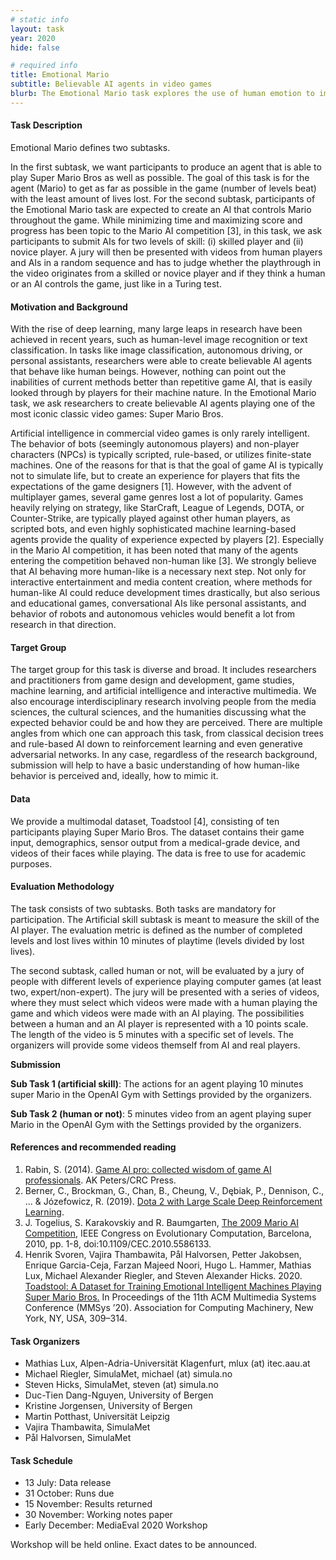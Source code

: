 ```yaml
---
# static info
layout: task
year: 2020
hide: false

# required info
title: Emotional Mario
subtitle: Believable AI agents in video games
blurb: The Emotional Mario task explores the use of human emotion to improve the performance of AI-based agents playing Super Mario Bros. To complete the task, we provide a multimodal dataset consisting of video and sensor data to be used to complete two different subtasks.
---
```


<!-- # please respect the structure below-->

#### Task Description
Emotional Mario defines two subtasks.
<!-- In the first subtask, we want participants to predict failure (Mario’s death) based on the sensor data. Only forward prediction is allowed, so participants cannot use the emotional reaction after the event. -->
In the first subtask, we want participants to produce an agent that is able to play Super Mario Bros as well as possible. The goal of this task is for the agent (Mario) to get as far as possible in the game (number of levels beat) with the least amount of lives lost. For the second subtask, participants of the Emotional Mario task are expected to create an AI that controls Mario throughout the game. While minimizing time and maximizing score and progress has been topic to the Mario AI competition [3], in this task, we ask participants to submit AIs for two levels of skill: (i) skilled player and (ii) novice player. A jury will then be presented with videos from human players and AIs in a random sequence and has to judge whether the playthrough in the video originates from a skilled or novice player and if they think a human or an AI controls the game, just like in a Turing test. 

#### Motivation and Background
With the rise of deep learning, many large leaps in research have been achieved in recent years, such as human-level image recognition or text classification. In tasks like image classification, autonomous driving, or personal assistants, researchers were able to create believable AI agents that behave like human beings. However, nothing can point out the inabilities of current methods better than repetitive game AI, that is easily looked through by players for their machine nature. In the Emotional Mario task, we ask researchers to create believable AI agents playing one of the most iconic classic video games:  Super Mario Bros. 

Artificial intelligence in commercial video games is only rarely intelligent. The behavior of bots (seemingly autonomous players) and non-player characters (NPCs) is typically scripted, rule-based, or utilizes finite-state machines. One of the reasons for that is that the goal of game AI is typically not to simulate life, but to create an experience for players that fits the expectations of the game designers [1]. However, with the advent of multiplayer games, several game genres lost a lot of popularity. Games heavily relying on strategy, like StarCraft, League of Legends, DOTA, or Counter-Strike, are typically played against other human players, as scripted bots, and even highly sophisticated machine learning-based agents provide the quality of experience expected by players [2]. Especially in the Mario AI competition, it has been noted that many of the agents entering the competition behaved non-human like [3]. We strongly believe that AI behaving more human-like is a necessary next step. Not only for interactive entertainment and media content creation, where methods for human-like AI could reduce development times drastically, but also serious and educational games, conversational AIs like personal assistants, and behavior of robots and autonomous vehicles would benefit a lot from research in that direction. 

#### Target Group
The target group for this task is diverse and broad. It includes researchers and practitioners from game design and development, game studies, machine learning, and artificial intelligence and interactive multimedia. We also encourage interdisciplinary research involving people from the media sciences, the cultural sciences, and the humanities discussing what the expected behavior could be and how they are perceived. There are multiple angles from which one can approach this task, from classical decision trees and rule-based AI down to reinforcement learning and even generative adversarial networks. In any case, regardless of the research background, submission will help to have a basic understanding of how human-like behavior is perceived and, ideally, how to mimic it.

#### Data
We provide a multimodal dataset, Toadstool [4], consisting of ten participants playing Super Mario Bros. The dataset contains their game input, demographics, sensor output from a medical-grade device, and videos of their faces while playing. The data is free to use for academic purposes.

#### Evaluation Methodology
The task consists of two subtasks. Both tasks are mandatory for participation. The Artificial skill subtask is meant to measure the skill of the AI player. The evaluation metric is defined as the number of completed levels and lost lives within 10 minutes of playtime (levels divided by lost lives).

The second subtask, called human or not, will be evaluated by a jury of people with different levels of experience playing computer games (at least two, expert/non-expert). The jury will be presented with a series of videos, where they must select which videos were made with a human playing the game and which videos were made with an AI playing. The possibilities between a human and an AI player is represented with a 10 points scale. The length of the video is 5 minutes with a specific set of levels. The organizers will provide some videos themself from AI and real players.

<!-- For the first subtask, the evaluation will be done by measuring the mean absolute error between the predicted death and the nearest actual death. The second subtask will be evaluated by a jury of people with different levels of experience. The jury will be presented with a series of videos, where they must select which videos were made with a human playing the game and which videos were made with an AI playing. -->

**Submission**

**Sub Task 1 (artificial skill)**: The actions for an agent playing 10 minutes super Mario in the OpenAI Gym with Settings provided by the organizers.

**Sub Task 2 (human or not)**: 5 minutes video from an agent playing super Mario in the OpenAI Gym with the Settings provided by the organizers. 


#### References and recommended reading
<!-- # Please use the ACM format for references https://www.acm.org/publications/authors/reference-formatting (but no DOI needed)-->
<!-- # The paper title should be a hyperlink leading to the paper online-->
1) Rabin, S. (2014). [Game AI pro: collected wisdom of game AI professionals](http://www.gameaipro.com/). AK Peters/CRC Press.
2) Berner, C., Brockman, G., Chan, B., Cheung, V., Dębiak, P., Dennison, C., ... & Józefowicz, R. (2019). [Dota 2 with Large Scale Deep Reinforcement Learning](https://arxiv.org/abs/1912.06680).
3) J. Togelius, S. Karakovskiy and R. Baumgarten, [The 2009 Mario AI Competition](https://ieeexplore.ieee.org/document/5586133), IEEE Congress on Evolutionary Computation, Barcelona, 2010, pp. 1-8, doi:10.1109/CEC.2010.5586133.
4) Henrik Svoren, Vajira Thambawita, Pål Halvorsen, Petter Jakobsen, Enrique Garcia-Ceja, Farzan Majeed Noori, Hugo L. Hammer, Mathias Lux, Michael Alexander Riegler, and Steven Alexander Hicks. 2020. [Toadstool: A Dataset for Training Emotional Intelligent Machines Playing Super Mario Bros.](https://dl.acm.org/doi/abs/10.1145/3339825.3394939) In Proceedings of the 11th ACM Multimedia Systems Conference (MMSys ’20). Association for Computing Machinery, New York, NY, USA, 309–314.


#### Task Organizers
<!-- # add the email address of the contact organizer-->
* Mathias Lux, Alpen-Adria-Universität Klagenfurt, mlux (at) itec.aau.at
* Michael Riegler, SimulaMet, michael (at) simula.no
* Steven Hicks, SimulaMet, steven (at) simula.no
* Duc-Tien Dang-Nguyen, University of Bergen
* Kristine Jorgensen, University of Bergen
* Martin Potthast, Universität Leipzig
* Vajira Thambawita, SimulaMet
* Pål Halvorsen, SimulaMet

#### Task Schedule
* 13 July: Data release <!-- # Replace XX with your date. Latest possible is 31 July-->
* 31 October: Runs due <!-- # Replace XX with your date. Latest possible is 31 October-->
* 15 November: Results returned  <!-- Fixed. Please do not change-->
* 30 November: Working notes paper  <!-- Fixed. Please do not change-->
* Early December: MediaEval 2020 Workshop <!-- Fixed. Please do not change-->

Workshop will be held online. Exact dates to be announced.
        
